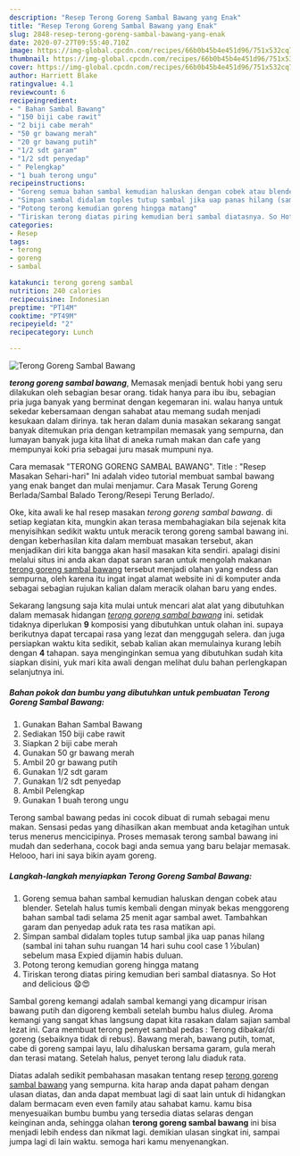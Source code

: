 ```yaml
---
description: "Resep Terong Goreng Sambal Bawang yang Enak"
title: "Resep Terong Goreng Sambal Bawang yang Enak"
slug: 2848-resep-terong-goreng-sambal-bawang-yang-enak
date: 2020-07-27T09:55:40.710Z
image: https://img-global.cpcdn.com/recipes/66b0b45b4e451d96/751x532cq70/terong-goreng-sambal-bawang-foto-resep-utama.jpg
thumbnail: https://img-global.cpcdn.com/recipes/66b0b45b4e451d96/751x532cq70/terong-goreng-sambal-bawang-foto-resep-utama.jpg
cover: https://img-global.cpcdn.com/recipes/66b0b45b4e451d96/751x532cq70/terong-goreng-sambal-bawang-foto-resep-utama.jpg
author: Harriett Blake
ratingvalue: 4.1
reviewcount: 6
recipeingredient:
- " Bahan Sambal Bawang"
- "150 biji cabe rawit"
- "2 biji cabe merah"
- "50 gr bawang merah"
- "20 gr bawang putih"
- "1/2 sdt garam"
- "1/2 sdt penyedap"
- " Pelengkap"
- "1 buah terong ungu"
recipeinstructions:
- "Goreng semua bahan sambal kemudian haluskan dengan cobek atau blender. Setelah halus tumis kembali dengan minyak bekas menggoreng bahan sambal tadi selama 25 menit agar sambal awet. Tambahkan garam dan penyedap aduk rata tes rasa matikan api."
- "Simpan sambal didalam toples tutup sambal jika uap panas hilang (sambal ini tahan suhu ruangan 14 hari suhu cool case 1 ½bulan) sebelum masa Expied dijamin habis duluan."
- "Potong terong kemudian goreng hingga matang"
- "Tiriskan terong diatas piring kemudian beri sambal diatasnya. So Hot and delicious 😧😍"
categories:
- Resep
tags:
- terong
- goreng
- sambal

katakunci: terong goreng sambal 
nutrition: 240 calories
recipecuisine: Indonesian
preptime: "PT14M"
cooktime: "PT49M"
recipeyield: "2"
recipecategory: Lunch

---
```



![Terong Goreng Sambal Bawang](https://img-global.cpcdn.com/recipes/66b0b45b4e451d96/751x532cq70/terong-goreng-sambal-bawang-foto-resep-utama.jpg)

<b><i>terong goreng sambal bawang</i></b>, Memasak menjadi bentuk hobi yang seru dilakukan oleh sebagian besar orang. tidak hanya para ibu ibu, sebagian pria juga banyak yang berminat dengan kegemaran ini. walau hanya untuk sekedar kebersamaan dengan sahabat atau memang sudah menjadi kesukaan dalam dirinya. tak heran dalam dunia masakan sekarang sangat banyak ditemukan pria dengan ketrampilan memasak yang sempurna, dan lumayan banyak juga kita lihat di aneka rumah makan dan cafe yang mempunyai koki pria sebagai juru masak mumpuni nya.

Cara memasak &#34;TERONG GORENG SAMBAL BAWANG&#34;. Title : &#34;Resep Masakan Sehari-hari&#34; Ini adalah video tutorial membuat sambal bawang yang enak banget dan mulai menjamur. Cara Masak Terung Goreng Berlada/Sambal Balado Terong/Resepi Terung Berlado/.

Oke, kita awali ke hal resep masakan <i>terong goreng sambal bawang</i>. di setiap kegiatan kita, mungkin akan terasa membahagiakan bila sejenak kita menyisihkan sedikit waktu untuk meracik terong goreng sambal bawang ini. dengan keberhasilan kita dalam membuat masakan tersebut, akan menjadikan diri kita bangga akan hasil masakan kita sendiri. apalagi disini melalui situs ini anda akan dapat saran saran untuk mengolah makanan <u>terong goreng sambal bawang</u> tersebut menjadi olahan yang endess dan sempurna, oleh karena itu ingat ingat alamat website ini di komputer anda sebagai sebagian rujukan kalian dalam meracik olahan baru yang endes.


Sekarang langsung saja kita mulai untuk mencari alat alat yang dibutuhkan dalam memasak hidangan <u><i>terong goreng sambal bawang</i></u> ini. setidak tidaknya diperlukan <b>9</b> komposisi yang dibutuhkan untuk olahan ini. supaya berikutnya dapat tercapai rasa yang lezat dan menggugah selera. dan juga persiapkan waktu kita sedikit, sebab kalian akan memulainya kurang lebih dengan <b>4</b> tahapan. saya menginginkan semua yang dibutuhkan sudah kita siapkan disini, yuk mari kita awali dengan melihat dulu bahan perlengkapan selanjutnya ini.

<!--inarticleads1-->

##### Bahan pokok dan bumbu yang dibutuhkan untuk pembuatan Terong Goreng Sambal Bawang:

1. Gunakan  Bahan Sambal Bawang
1. Sediakan 150 biji cabe rawit
1. Siapkan 2 biji cabe merah
1. Gunakan 50 gr bawang merah
1. Ambil 20 gr bawang putih
1. Gunakan 1/2 sdt garam
1. Gunakan 1/2 sdt penyedap
1. Ambil  Pelengkap
1. Gunakan 1 buah terong ungu


Terong sambal bawang pedas ini cocok dibuat di rumah sebagai menu makan. Sensasi pedas yang dihasilkan akan membuat anda ketagihan untuk terus menerus mencicipinya. Proses memasak terong sambal bawang ini mudah dan sederhana, cocok bagi anda semua yang baru belajar memasak. Helooo, hari ini saya bikin ayam goreng. 

<!--inarticleads2-->

##### Langkah-langkah menyiapkan Terong Goreng Sambal Bawang:

1. Goreng semua bahan sambal kemudian haluskan dengan cobek atau blender. Setelah halus tumis kembali dengan minyak bekas menggoreng bahan sambal tadi selama 25 menit agar sambal awet. Tambahkan garam dan penyedap aduk rata tes rasa matikan api.
1. Simpan sambal didalam toples tutup sambal jika uap panas hilang (sambal ini tahan suhu ruangan 14 hari suhu cool case 1 ½bulan) sebelum masa Expied dijamin habis duluan.
1. Potong terong kemudian goreng hingga matang
1. Tiriskan terong diatas piring kemudian beri sambal diatasnya. So Hot and delicious 😧😍


Sambal goreng kemangi adalah sambal kemangi yang dicampur irisan bawang putih dan digoreng kembali setelah bumbu halus diuleg. Aroma kemangi yang sangat khas langsung dapat kita rasakan dalam sajian sambal lezat ini. Cara membuat terong penyet sambal pedas : Terong dibakar/di goreng (sebaiknya tidak di rebus). Bawang merah, bawang putih, tomat, cabe di goreng sampai layu, lalu dihaluskan bersama garam, gula merah dan terasi matang. Setelah halus, penyet terong lalu diaduk rata. 

Diatas adalah sedikit pembahasan masakan tentang resep <u>terong goreng sambal bawang</u> yang sempurna. kita harap anda dapat paham dengan ulasan diatas, dan anda dapat membuat lagi di saat lain untuk di hidangkan dalam bermacam even even family atau sahabat kamu. kamu bisa menyesuaikan bumbu bumbu yang tersedia diatas selaras dengan keinginan anda, sehingga olahan <b>terong goreng sambal bawang</b> ini bisa menjadi lebih endess dan nikmat lagi. demikian ulasan singkat ini, sampai jumpa lagi di lain waktu. semoga hari kamu menyenangkan.
